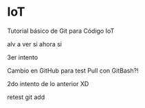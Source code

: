 # IoT
Tutorial básico de Git para Código IoT

alv a ver si ahora si

3er intento

Cambio en GitHub para test Pull con GitBash?!

2do intento de lo anterior XD

retest git add
